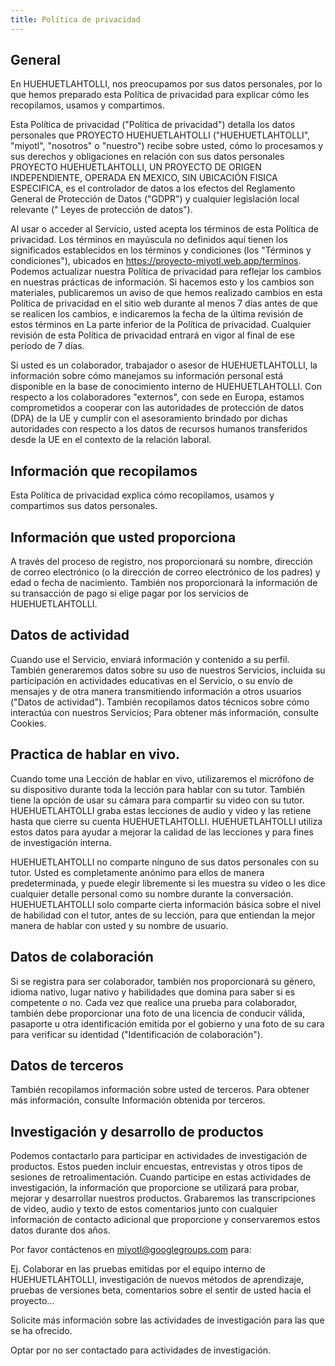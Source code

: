 ```yaml
---
title: Política de privacidad
---
```


## General

En HUEHUETLAHTOLLI, nos preocupamos por sus datos personales, por lo que
hemos preparado esta Política de privacidad para explicar cómo les
recopilamos, usamos y compartimos.

Esta Política de privacidad (\"Política de privacidad\") detalla los
datos personales que PROYECTO HUEHUETLAHTOLLI (\"HUEHUETLAHTOLLI\",
\"miyotl\", \"nosotros\" o \"nuestro\") recibe sobre usted, cómo lo
procesamos y sus derechos y obligaciones en relación con sus datos
personales PROYECTO HUEHUETLAHTOLLI, UN PROYECTO DE ORIGEN
INDEPENDIENTE, OPERADA EN MEXICO, SIN UBICACIÓN FISICA ESPECIFICA, es el
controlador de datos a los efectos del Reglamento General de Protección
de Datos (\"GDPR\") y cualquier legislación local relevante (\" Leyes de
protección de datos\").

Al usar o acceder al Servicio, usted acepta los términos de esta
Política de privacidad. Los términos en mayúscula no definidos aquí
tienen los significados establecidos en los términos y condiciones (los
\"Términos y condiciones\"), ubicados en
<https://proyecto-miyotl.web.app/terminos>. Podemos actualizar nuestra
Política de privacidad para reflejar los cambios en nuestras prácticas
de información. Si hacemos esto y los cambios son materiales,
publicaremos un aviso de que hemos realizado cambios en esta Política de
privacidad en el sitio web durante al menos 7 días antes de que se
realicen los cambios, e indicaremos la fecha de la última revisión de
estos términos en La parte inferior de la Política de privacidad.
Cualquier revisión de esta Política de privacidad entrará en vigor al
final de ese período de 7 días.

Si usted es un colaborador, trabajador o asesor de HUEHUETLAHTOLLI, la
información sobre cómo manejamos su información personal está disponible
en la base de conocimiento interno de HUEHUETLAHTOLLI. Con respecto a
los colaboradores "externos", con sede en Europa, estamos comprometidos
a cooperar con las autoridades de protección de datos (DPA) de la UE y
cumplir con el asesoramiento brindado por dichas autoridades con
respecto a los datos de recursos humanos transferidos desde la UE en el
contexto de la relación laboral.

## Información que recopilamos

Esta Política de privacidad explica cómo recopilamos, usamos y
compartimos sus datos personales.

## Información que usted proporciona

A través del proceso de registro, nos proporcionará su nombre, dirección
de correo electrónico (o la dirección de correo electrónico de los
padres) y edad o fecha de nacimiento. También nos proporcionará la
información de su transacción de pago si elige pagar por los servicios
de HUEHUETLAHTOLLI.

## Datos de actividad

Cuando use el Servicio, enviará información y contenido a su perfil.
También generaremos datos sobre su uso de nuestros Servicios, incluida
su participación en actividades educativas en el Servicio, o su envío de
mensajes y de otra manera transmitiendo información a otros usuarios
(\"Datos de actividad\"). También recopilamos datos técnicos sobre cómo
interactúa con nuestros Servicios; Para obtener más información,
consulte Cookies.

## Practica de hablar en vivo.

Cuando tome una Lección de hablar en vivo, utilizaremos el micrófono de
su dispositivo durante toda la lección para hablar con su tutor. También
tiene la opción de usar su cámara para compartir su video con su tutor.
HUEHUETLAHTOLLI graba estas lecciones de audio y video y las retiene
hasta que cierre su cuenta HUEHUETLAHTOLLI. HUEHUETLAHTOLLI utiliza
estos datos para ayudar a mejorar la calidad de las lecciones y para
fines de investigación interna.

HUEHUETLAHTOLLI no comparte ninguno de sus datos personales con su
tutor. Usted es completamente anónimo para ellos de manera
predeterminada, y puede elegir libremente si les muestra su video o les
dice cualquier detalle personal como su nombre durante la conversación.
HUEHUETLAHTOLLI solo comparte cierta información básica sobre el nivel
de habilidad con el tutor, antes de su lección, para que entiendan la
mejor manera de hablar con usted y su nombre de usuario.

## Datos de colaboración

Si se registra para ser colaborador, también nos proporcionará su
género, idioma nativo, lugar nativo y habilidades que domina para saber
si es competente o no. Cada vez que realice una prueba para colaborador,
también debe proporcionar una foto de una licencia de conducir válida,
pasaporte u otra identificación emitida por el gobierno y una foto de su
cara para verificar su identidad (\"Identificación de colaboración\").

## Datos de terceros

También recopilamos información sobre usted de terceros. Para obtener
más información, consulte Información obtenida por terceros.

## Investigación y desarrollo de productos

Podemos contactarlo para participar en actividades de investigación de
productos. Estos pueden incluir encuestas, entrevistas y otros tipos de
sesiones de retroalimentación. Cuando participe en estas actividades de
investigación, la información que proporcione se utilizará para probar,
mejorar y desarrollar nuestros productos. Grabaremos las transcripciones
de video, audio y texto de estos comentarios junto con cualquier
información de contacto adicional que proporcione y conservaremos estos
datos durante dos años.

Por favor contáctenos en <miyotl@googlegroups.com> para:

Ej. Colaborar en las pruebas emitidas por el equipo interno de
HUEHUETLAHTOLLI, investigación de nuevos métodos de aprendizaje, pruebas
de versiones beta, comentarios sobre el sentir de usted hacia el
proyecto...

Solicite más información sobre las actividades de investigación para las
que se ha ofrecido.

Optar por no ser contactado para actividades de investigación.
